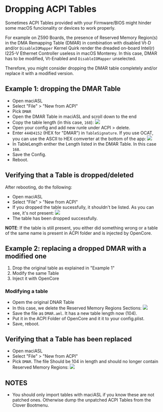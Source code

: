 # Dropping ACPI Tables
Sometimes ACPI Tables provided with your Firmware/BIOS might hinder some macOS funcionality or devices to work properly. 

For example on Z590 Boards, the presence of Reserved Memory Region(s) in the DMA Remapping Table (DMAR) in combination with disabled Vt-D and/or `DisableIOMapper` Kernel Quirk render the dreaded on-board Intel(r) I225-V Ethernet Controller useless in macOS Monterey. In this case, DMAR has to be modified, Vt-Enabled and `DisableIOMapper` unselected.

Therefore, you might consider dropping the DMAR table completely and/or replace it with a modified version.

## Example 1: dropping the DMAR Table
- Open maciASL
- Select "File" > "New from ACPI" 
- Pick `DMAR`
- Open the DMAR Table in maciASL and scroll down to the end
- Copy the table length (in this case, `168`):
	![](/Users/steezonics/Desktop/Tlength.png)
- Open your config and add new runle under ACPI > delete.
- Enter `444D4152` (HEX for "DMAR") in `TableSignature`. If you use OCAT, you can use the  ASCII to HEX comverter at the bottom of the app: 
	![](/Users/steezonics/Desktop/Drop.png)
- In TableLength enther the Length listed in the DMAR Table. In this case `168`.
- Save the Config.
- Reboot.

## Verifying that a Table is dropped/deleted
After rebooting, do the following:

- Open maciASL
- Select "File" > "New from ACPI" 
- If you dropped the table sucessfully, it shouldn't be listed. As you can see, it's not present: ![](/Users/steezonics/Desktop/nodmar.png) 
- The table has been dropped successfully.

**NOTE**: If the table is still present, you either did something wrong or a table of the same name is present in ACPI folder and is injected by OpenCore.

## Example 2: replacing a dropped DMAR with a modified one
1. Drop the original table as explained in "Example 1"
2. Modify the same Table
3. Inject it with OpenCore

### Modifying a table
- Opem the original DNAR Table
- In this case, we delete the Reserved Memory Regions Sections:
	![](/Users/steezonics/Desktop/Delmem.png)
- Save the file as `DMAR.aml`. It has a new table length now (104).
- Put it in the ACPI Folder of OpenCore and it it to your config.plist.
- Save, reboot.

## Verifying that a Table has been replaced
- Open maciASL
- Select "File" > "New from ACPI" 
- Pick `DMAR`. The file Should be 104 in length and should no longer contain Reserved Memory Regions:
	![](/Users/steezonics/Desktop/DMAR_nu.png)

## NOTES
- You should only import tables with maciASL if you know these are not patched ones. Otherwise dump the unpatched ACPI Tables from the Clover Bootmenu.